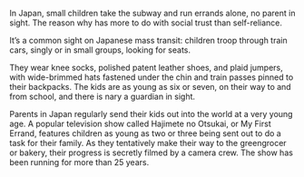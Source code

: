 ---
---

In Japan, small children take the subway and run errands alone, no parent in sight. The reason why has more to do with social trust than self-reliance.

It’s a common sight on Japanese mass transit: children troop through train cars, singly or in small groups, looking for seats.

They wear knee socks, polished patent leather shoes, and plaid jumpers, with wide-brimmed hats fastened under the chin and train passes pinned to their backpacks. The kids are as young as six or seven, on their way to and from school, and there is nary a guardian in sight.

Parents in Japan regularly send their kids out into the world at a very young age. A popular television show called Hajimete no Otsukai, or My First Errand, features children as young as two or three being sent out to do a task for their family. As they tentatively make their way to the greengrocer or bakery, their progress is secretly filmed by a camera crew. The show has been running for more than 25 years.